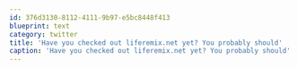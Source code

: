 ```yaml
---
id: 376d3130-8112-4111-9b97-e5bc8448f413
blueprint: text
category: twitter
title: 'Have you checked out liferemix.net yet? You probably should'
caption: 'Have you checked out liferemix.net yet? You probably should'
---
```


